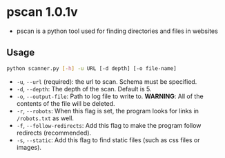 # pscan 1.0.1v

- pscan is a python tool used for finding directories and files in websites

## Usage

```bash 
python scanner.py [-h] -u URL [-d depth] [-o file-name]
```

- `-u`, `--url` (required): the url to scan. Schema must be specified.
- `-d`, `--depth`: The depth of the scan. Default is 5.
- `-o`, `--output-file`: Path to log file to write to. **WARNING**: All of the contents of the file will be deleted.
- `-r`, `--robots`: When this flag is set, the program looks for links in `/robots.txt` as well.
- `-f`, `--follow-redirects`: Add this flag to make the program follow redirects (recommended).
- `-s`, `--static`: Add this flag to find static files (such as css files or images).